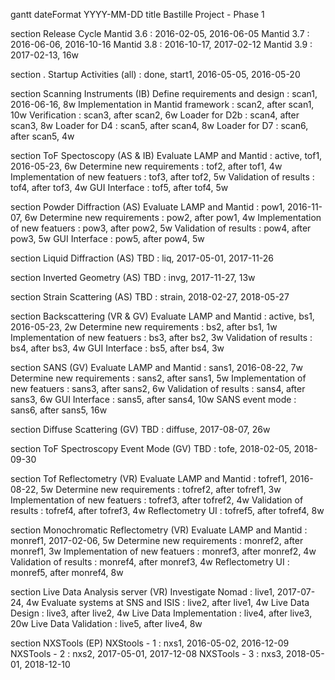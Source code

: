 gantt
dateFormat  YYYY-MM-DD
title Bastille Project - Phase 1

section Release Cycle
Mantid 3.6				: 2016-02-05, 2016-06-05
Mantid 3.7				: 2016-06-06, 2016-10-16
Mantid 3.8				: 2016-10-17, 2017-02-12
Mantid 3.9				: 2017-02-13, 16w

section .
Startup Activities (all)		: done, start1, 2016-05-05, 2016-05-20

section Scanning Instruments (IB)
Define requirements and design		: scan1, 2016-06-16, 8w
Implementation in Mantid framework	: scan2, after scan1, 10w
Verification				: scan3, after scan2, 6w
Loader for D2b				: scan4, after scan3, 8w
Loader for D4				: scan5, after scan4, 8w
Loader for D7				: scan6, after scan5, 4w

section ToF Spectoscopy (AS & IB)
Evaluate LAMP and Mantid		: active, tof1, 2016-05-23, 6w
Determine new requirements		: tof2, after tof1, 4w
Implementation of new featuers		: tof3, after tof2, 5w
Validation of results			: tof4, after tof3, 4w
GUI Interface				: tof5, after tof4, 5w

section Powder Diffraction (AS)
Evaluate LAMP and Mantid		: pow1, 2016-11-07, 6w
Determine new requirements		: pow2, after pow1, 4w
Implementation of new featuers		: pow3, after pow2, 5w
Validation of results			: pow4, after pow3, 5w
GUI Interface				: pow5, after pow4, 5w

section Liquid Diffraction (AS)
TBD					: liq, 2017-05-01, 2017-11-26

section Inverted Geometry (AS)
TBD					: invg, 2017-11-27, 13w

section Strain Scattering (AS)
TBD					: strain, 2018-02-27, 2018-05-27

section Backscattering (VR & GV)
Evaluate LAMP and Mantid		: active, bs1, 2016-05-23, 2w
Determine new requirements		: bs2, after bs1, 1w
Implementation of new featuers		: bs3, after bs2, 3w
Validation of results			: bs4, after bs3, 4w
GUI Interface				: bs5, after bs4, 3w

section SANS (GV)
Evaluate LAMP and Mantid		: sans1, 2016-08-22, 7w
Determine new requirements		: sans2, after sans1, 5w
Implementation of new featuers		: sans3, after sans2, 6w
Validation of results			: sans4, after sans3, 6w
GUI Interface				: sans5, after sans4, 10w
SANS event mode				: sans6, after sans5, 16w

section Diffuse Scattering (GV)
TBD					: diffuse, 2017-08-07, 26w

section ToF Spectroscopy Event Mode (GV)
TBD					: tofe, 2018-02-05, 2018-09-30

section Tof Reflectometry (VR)
Evaluate LAMP and Mantid		: tofref1, 2016-08-22, 5w
Determine new requirements		: tofref2, after tofref1, 3w
Implementation of new featuers		: tofref3, after tofref2, 4w
Validation of results			: tofref4, after tofref3, 4w
Reflectometry UI			: tofref5, after tofref4, 8w

section Monochromatic Reflectometry (VR)
Evaluate LAMP and Mantid		: monref1, 2017-02-06, 5w
Determine new requirements		: monref2, after monref1, 3w
Implementation of new featuers		: monref3, after monref2, 4w
Validation of results			: monref4, after monref3, 4w
Reflectometry UI			: monref5, after monref4, 8w

section Live Data Analysis server (VR)
Investigate Nomad			: live1, 2017-07-24, 4w
Evaluate systems at SNS and ISIS 	: live2, after live1, 4w
Live Data Design			: live3, after live2, 4w
Live Data Implementation		: live4, after live3, 20w
Live Data Validation			: live5, after live4, 8w

section NXSTools (EP)
NXStools - 1				: nxs1, 2016-05-02, 2016-12-09
NXSTools - 2				: nxs2, 2017-05-01, 2017-12-08
NXSTools - 3				: nxs3, 2018-05-01, 2018-12-10

